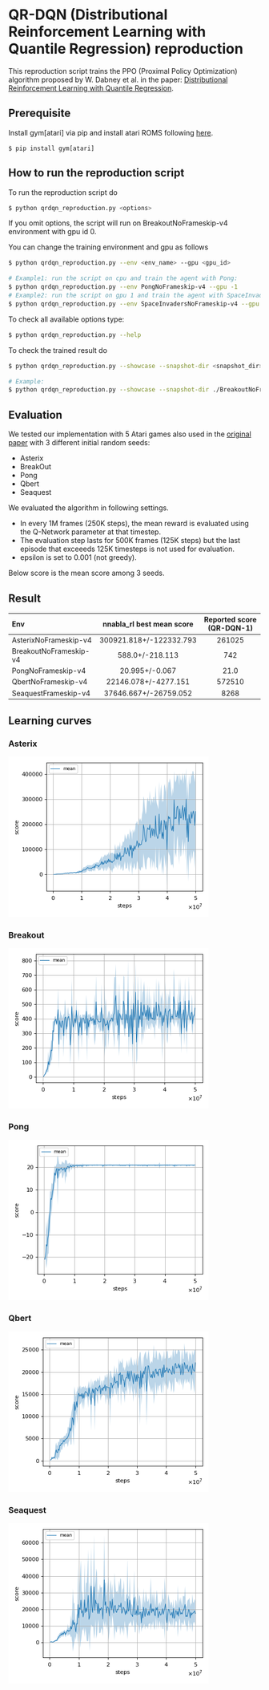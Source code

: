# QR-DQN (Distributional Reinforcement Learning with Quantile Regression) reproduction

This reproduction script trains the PPO (Proximal Policy Optimization) algorithm proposed by W. Dabney et al. in the paper: [Distributional Reinforcement Learning with Quantile Regression](https://arxiv.org/abs/1710.10044).

## Prerequisite

Install gym[atari] via pip and install atari ROMS following [here](https://github.com/mgbellemare/Arcade-Learning-Environment/tree/master/examples/python-rom-package).

```
$ pip install gym[atari]
```

## How to run the reproduction script

To run the reproduction script do

```sh
$ python qrdqn_reproduction.py <options>
```

If you omit options, the script will run on BreakoutNoFrameskip-v4 environment with gpu id 0.

You can change the training environment and gpu as follows

```sh
$ python qrdqn_reproduction.py --env <env_name> --gpu <gpu_id>
```

```sh
# Example1: run the script on cpu and train the agent with Pong:
$ python qrdqn_reproduction.py --env PongNoFrameskip-v4 --gpu -1
# Example2: run the script on gpu 1 and train the agent with SpaceInvaders:
$ python qrdqn_reproduction.py --env SpaceInvadersNoFrameskip-v4 --gpu 1
```

To check all available options type:

```sh
$ python qrdqn_reproduction.py --help
```

To check the trained result do

```sh
$ python qrdqn_reproduction.py --showcase --snapshot-dir <snapshot_dir> --render
```

```sh
# Example:
$ python qrdqn_reproduction.py --showcase --snapshot-dir ./BreakoutNoFrameskip-v4/seed-1/iteration-250000/ --render
```

## Evaluation

We tested our implementation with 5 Atari games also used in the [original paper](https://arxiv.org/abs/1710.10044) with 3 different initial random seeds:

- Asterix
- BreakOut
- Pong
- Qbert
- Seaquest

We evaluated the algorithm in following settings.

* In every 1M frames (250K steps), the mean reward is evaluated using the Q-Network parameter at that timestep. 
* The evaluation step lasts for 500K frames (125K steps) but the last episode that exceeeds 125K timesteps is not used for evaluation.
* epsilon is set to 0.001 (not greedy).

Below score is the mean score among 3 seeds.

## Result

|Env|nnabla_rl best mean score|Reported score (QR-DQN-1)|
|:---|:---:|:---:|
|AsterixNoFrameskip-v4|300921.818+/-122332.793|261025|
|BreakoutNoFrameskip-v4|588.0+/-218.113|742|
|PongNoFrameskip-v4|20.995+/-0.067|21.0|
|QbertNoFrameskip-v4|22146.078+/-4277.151|572510|
|SeaquestFrameskip-v4|37646.667+/-26759.052|8268|

## Learning curves

### Asterix

![Asterix Result](./reproduction_results/AsterixNoFrameskip-v4_results/result.png)

### Breakout

![Breakout Result](./reproduction_results/BreakoutNoFrameskip-v4_results/result.png)

### Pong

![Pong Result](./reproduction_results/PongNoFrameskip-v4_results/result.png)

### Qbert

![Qbert Result](./reproduction_results/QbertNoFrameskip-v4_results/result.png)

### Seaquest

![Seaquest Result](./reproduction_results/SeaquestNoFrameskip-v4_results/result.png)